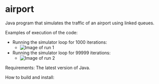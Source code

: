 # airport
Java program that simulates the traffic of an airport using linked queues.

Examples of execution of the code:
* Running the simulator loop for 1000 iterations:
  * ![Image of run 1](https://i.gyazo.com/c307399bebe6dd2c54a35c46fdf5f959.png)
* Running the simulator loop for 99999 iterations:
  * ![Image of run 2](https://gyazo.com/af3cc197dd2ab51f58518d3b4b2ad7a0)

Requirements:
The latest version of Java.

How to build and install:
